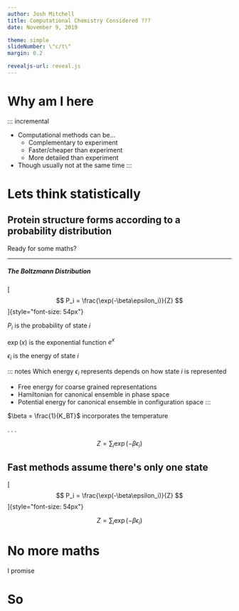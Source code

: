 ```yaml
---
author: Josh Mitchell
title: Computational Chemistry Considered ???
date: November 9, 2019

theme: simple
slideNumber: \"c/t\"
margin: 0.2

revealjs-url: reveal.js
---
```

# Why am I here
::: incremental
- Computational methods can be...
    - Complementary to experiment
    - Faster/cheaper than experiment
    - More detailed than experiment
- Though usually not at the same time
:::

# Lets think statistically

## Protein structure forms according to a probability distribution

Ready for some maths?

----

##### The Boltzmann Distribution

[$$
    P_i = \frac{\exp(-\beta\epsilon_i)}{Z}
$$]{style="font-size: 54px"}

$P_i$ is the probability of state $i$

$\exp(x)$ is the exponential function $e^x$

$\epsilon_i$ is the energy of state $i$

::: notes
Which energy $\epsilon_i$ represents depends on how state $i$ is represented
- Free energy for coarse grained representations
- Hamiltonian for canonical ensemble in phase space
- Potential energy for canonical ensemble in configuration space
:::

$\beta = \frac{1}{K_BT}$ incorporates the temperature

. . .

$$
    Z = \sum_{i}\exp(-\beta\epsilon_i)
$$

## Fast methods assume there's only one state

[$$
    P_i = \frac{\exp(-\beta\epsilon_i)}{Z}
$$]{style="font-size: 54px"}

$$
    Z = \sum_{i}\exp(-\beta\epsilon_i)
$$

# No more maths

I promise

# So
